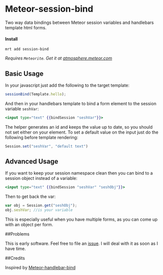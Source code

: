 Meteor-session-bind
===================

Two way data bindings between Meteor session variables and handlebars template html forms. 

#### Install

```
mrt add session-bind 
```
*Requires ```Meteorite```. Get it at [atmosphere.meteor.com](https://atmosphere.meteor.com)*

## Basic Usage
In your javascript just add the following to the target template:
```js
sessionBind(Template.hello);
```

And then in your handlebars template to bind a form element to the session variable ```seshVar```:
```handlebars
<input type="text" {{bindSession "seshVar"}}>
```

The helper generates an id and keeps the value up to date, so you should not set either on your element. To set a default value on the input just do the following before template rendering:
```js
Session.set("seshVar", "default text")
```

## Advanced Usage

If you want to keep your session namespace clean then you can bind to a session object instead of a variable:
```handlebars
<input type="text" {{bindSession "seshVar" "seshObj"}}>
```
Then to get back the var:
```js
var obj = Session.get("seshObj");
obj.seshVar; //is your variable
```
This is especially useful when you have multiple forms, as you can come up with an object per form.

##Problems

This is early software. Feel free to file an [issue](https://github.com/nikhilbobb/Meteor-session-bind/issues). I will deal with it as soon as I have time.

##Credits

Inspired by [Meteor-handlebar-bind](https://github.com/raix/Meteor-handlebar-bind)
